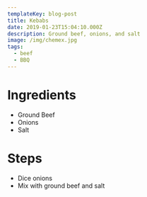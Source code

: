 ```yaml
---
templateKey: blog-post
title: Kebabs
date: 2019-01-23T15:04:10.000Z
description: Ground beef, onions, and salt
image: /img/chemex.jpg
tags:
  - beef
  - BBQ
---
```


# Ingredients

- Ground Beef
- Onions
- Salt

# Steps

- Dice onions
- Mix with ground beef and salt
